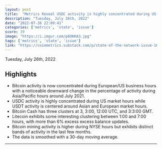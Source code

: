 ```yaml
---
layout: post
title:  "Metrics Reveal USDC activity is highly concentrated during US market hours while USDT activity is centered around Asian and European market hours."
description: "Tuesday, July 26th, 2022"
date: "2022-07-26 22:09:41"
categories: ['metrics', 'state', 'issue']
score: 39
image: "https://i.imgur.com/p6OKKA3.jpg"
tags: ['metrics', 'state', 'issue']
link: "https://coinmetrics.substack.com/p/state-of-the-network-issue-165"
---
```


Tuesday, July 26th, 2022

## Highlights

- Bitcoin activity is now concentrated during European/US business hours with a noticeable downward change in the percentage of activity during Asia/Pacific hours around July 2021.
- USDC activity is highly concentrated during US market hours while USDT activity is centered around Asian and European market hours.
- Bitcoin Cash has three clusters at 3, 3:00, 12:00 UTC, and 3:3:00 GMT.
- Litecoin exhibits some interesting clustering between 1:00 and 7:00 hours, with more than 6% excess excess balance updates.
- Bitcoin mining activity is higher during NYSE hours but exhibits distinct bands of activity in the last few months.
- The data is smoothed with a 30-day moving average.

---
